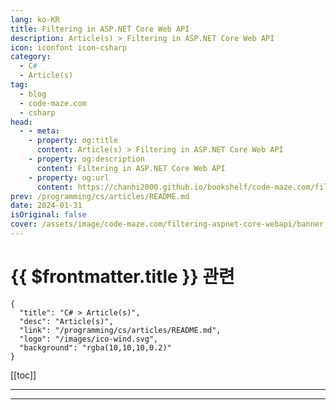 ```yaml
---
lang: ko-KR
title: Filtering in ASP.NET Core Web API
description: Article(s) > Filtering in ASP.NET Core Web API
icon: iconfont icon-csharp
category: 
  - C#
  - Article(s)
tag: 
  - blog
  - code-maze.com
  - csharp
head:  
  - - meta:
    - property: og:title
      content: Article(s) > Filtering in ASP.NET Core Web API
    - property: og:description
      content: Filtering in ASP.NET Core Web API
    - property: og:url
      content: https://chanhi2000.github.io/bookshelf/code-maze.com/filtering-aspnet-core-webapi.html
prev: /programming/cs/articles/README.md
date: 2024-01-31
isOriginal: false
cover: /assets/image/code-maze.com/filtering-aspnet-core-webapi/banner.png
---
```


# {{ $frontmatter.title }} 관련

```component VPCard
{
  "title": "C# > Article(s)",
  "desc": "Article(s)",
  "link": "/programming/cs/articles/README.md",
  "logo": "/images/ico-wind.svg",
  "background": "rgba(10,10,10,0.2)"
}
```

[[toc]]

---

<SiteInfo
  name="Filtering in ASP.NET Core Web API"
  desc="In this article, we will cover filtering in ASP.NET Core Web API. We'll learn what filtering is, how it's different from searching, and how to implement it."
  url="https://code-maze.com/filtering-aspnet-core-webapi/"
  logo="/assets/image/code-maze.com/favicon.png"
  preview="/assets/image/code-maze.com/filtering-aspnet-core-webapi/banner.png"/>

<!-- TODO: 작성 -->

---

<TagLinks />
